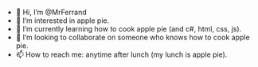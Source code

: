 - 👋 Hi, I’m @MrFerrand
- 👀 I’m interested in apple pie.
- 🌱 I’m currently learning how to cook apple pie (and c#, html, css, js).
- 💞️ I’m looking to collaborate on someone who knows how to cook apple pie.
- 📫 How to reach me: anytime after lunch (my lunch is apple pie).

<!---
MrFerrand/MrFerrand is a ✨ special ✨ repository because its `README.md` (this file) appears on your GitHub profile.
You can click the Preview link to take a look at your changes.
--->
